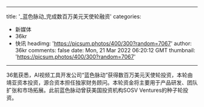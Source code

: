 
---
title: '_蓝色脉动_完成数百万美元天使轮融资'
categories: 
 - 新媒体
 - 36kr
 - 快讯
headimg: 'https://picsum.photos/400/300?random=7067'
author: 36kr
comments: false
date: Mon, 21 Mar 2022 06:20:12 GMT
thumbnail: 'https://picsum.photos/400/300?random=7067'
---

<div>   
36氪获悉，AI视频工具开发公司“蓝色脉动”获得数百万美元天使轮投资，本轮由靖亚资本投资，源合资本担任独家财务顾问。本轮资金将主要用于产品研发、团队扩张和市场拓展。此前蓝色脉动曾获美国投资机构SOSV Ventures的种子轮投资。  
</div>
            
